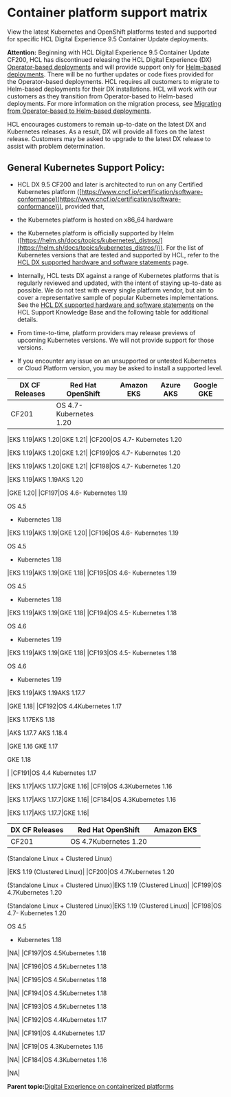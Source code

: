 # Container platform support matrix 

View the latest Kubernetes and OpenShift platforms tested and supported for specific HCL Digital Experience 9.5 Container Update deployments.

**Attention:** Beginning with HCL Digital Experience 9.5 Container Update CF200, HCL has discontinued releasing the HCL Digital Experience \(DX\) [Operator-based deployments](deploy_container_platforms.md) and will provide support only for [Helm-based deployments](helm.md). There will be no further updates or code fixes provided for the Operator-based deployments. HCL requires all customers to migrate to Helm-based deployments for their DX installations. HCL will work with our customers as they transition from Operator-based to Helm-based deployments. For more information on the migration process, see [Migrating from Operator-based to Helm-based deployments](helm_operator_migration.md).

HCL encourages customers to remain up-to-date on the latest DX and Kubernetes releases. As a result, DX will provide all fixes on the latest release. Customers may be asked to upgrade to the latest DX release to assist with problem determination.

## General Kubernetes Support Policy:

-   HCL DX 9.5 CF200 and later is architected to run on any Certified Kubernetes platform \([https://www.cncf.io/certification/software-conformance](https://www.cncf.io/certification/software-conformance)\), provided that,

-   the Kubernetes platform is hosted on x86\_64 hardware
-   the Kubernetes platform is officially supported by Helm \([https://helm.sh/docs/topics/kubernetes\_distros/](https://helm.sh/docs/topics/kubernetes_distros/)\).
    For the list of Kubernetes versions that are tested and supported by HCL, refer to the [HCL DX supported hardware and software statements](https://support.hcltechsw.com/csm?id=kb_article&sysparm_article=KB0013514&sys_kb_id=ba230c701b983c50f37655352a4bcb29) page.

-   Internally, HCL tests DX against a range of Kubernetes platforms that is regularly reviewed and updated, with the intent of staying up-to-date as possible. We do not test with every single platform vendor, but aim to cover a representative sample of popular Kubernetes implementations. See the [HCL DX supported hardware and software statements](https://support.hcltechsw.com/csm?id=kb_article&sysparm_article=KB0013514&sys_kb_id=ba230c701b983c50f37655352a4bcb29) on the HCL Support Knowledge Base and the following table for additional details.
-   From time-to-time, platform providers may release previews of upcoming Kubernetes versions. We will not provide support for those versions.
-   If you encounter any issue on an unsupported or untested Kubernetes or Cloud Platform version, you may be asked to install a supported level.

|DX CF Releases|Red Hat OpenShift|Amazon EKS|Azure AKS|Google GKE|
|--------------|-----------------|----------|---------|----------|
|CF201|OS 4.7-   Kubernetes 1.20

|EKS 1.19|AKS 1.20|GKE 1.21|
|CF200|OS 4.7-   Kubernetes 1.20

|EKS 1.19|AKS 1.20|GKE 1.21|
|CF199|OS 4.7-   Kubernetes 1.20

|EKS 1.19|AKS 1.20|GKE 1.21|
|CF198|OS 4.7-   Kubernetes 1.20

|EKS 1.19|AKS 1.19AKS 1.20

|GKE 1.20|
|CF197|OS 4.6-   Kubernetes 1.19

OS 4.5

-   Kubernetes 1.18

|EKS 1.19|AKS 1.19|GKE 1.20|
|CF196|OS 4.6-   Kubernetes 1.19

OS 4.5

-   Kubernetes 1.18

|EKS 1.19|AKS 1.19|GKE 1.18|
|CF195|OS 4.6-   Kubernetes 1.19

OS 4.5

-   Kubernetes 1.18

|EKS 1.19|AKS 1.19|GKE 1.18|
|CF194|OS 4.5-   Kubernetes 1.18

OS 4.6

-   Kubernetes 1.19

|EKS 1.19|AKS 1.19|GKE 1.18|
|CF193|OS 4.5-   Kubernetes 1.18

OS 4.6

-   Kubernetes 1.19

|EKS 1.19|AKS 1.19AKS 1.17.7

|GKE 1.18|
|CF192|OS 4.4Kubernetes 1.17

|EKS 1.17EKS 1.18

|AKS 1.17.7 AKS 1.18.4

|GKE 1.16 GKE 1.17   


GKE 1.18

|
|CF191|OS 4.4 Kubernetes 1.17

|EKS 1.17|AKS 1.17.7|GKE 1.16|
|CF19|OS 4.3Kubernetes 1.16

|EKS 1.17|AKS 1.17.7|GKE 1.16|
|CF184|OS 4.3Kubernetes 1.16

|EKS 1.17|AKS 1.17.7|GKE 1.16|

|DX CF Releases|Red Hat OpenShift|Amazon EKS|
|--------------|-----------------|----------|
|CF201|OS 4.7Kubernetes 1.20  
 \(Standalone Linux + Clustered Linux\)

|EKS 1.19 \(Clustered Linux\)|
|CF200|OS 4.7Kubernetes 1.20

\(Standalone Linux + Clustered Linux\)|EKS 1.19 \(Clustered Linux\)|
|CF199|OS 4.7Kubernetes 1.20

\(Standalone Linux + Clustered Linux\)|EKS 1.19 \(Clustered Linux\)|
|CF198|OS 4.7-   Kubernetes 1.20

OS 4.5

-   Kubernetes 1.18

|NA|
|CF197|OS 4.5Kubernetes 1.18

|NA|
|CF196|OS 4.5Kubernetes 1.18

|NA|
|CF195|OS 4.5Kubernetes 1.18

|NA|
|CF194|OS 4.5Kubernetes 1.18

|NA|
|CF193|OS 4.5Kubernetes 1.18

|NA|
|CF192|OS 4.4Kubernetes 1.17

|NA|
|CF191|OS 4.4Kubernetes 1.17

|NA|
|CF19|OS 4.3Kubernetes 1.16

|NA|
|CF184|OS 4.3Kubernetes 1.16

|NA|

**Parent topic:**[Digital Experience on containerized platforms](../containerization/deployment.md)

